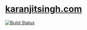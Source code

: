 
# [karanjitsingh.com](http://karanjitsingh.com)

[![Build Status](https://dev.azure.com/karanjitsingh/karanjitsingh.com/_apis/build/status/karanjitsingh.com-CI?branchName=master)](https://dev.azure.com/karanjitsingh/karanjitsingh.com/_build/latest?definitionId=19&branchName=master)
